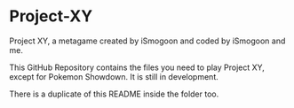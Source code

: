 Project-XY
==========

Project XY, a metagame created by iSmogoon and coded by iSmogoon and me.

This GitHub Repository contains the files you need to play Project XY, except for Pokemon Showdown. It is still in development.

There is a duplicate of this README inside the folder too.
